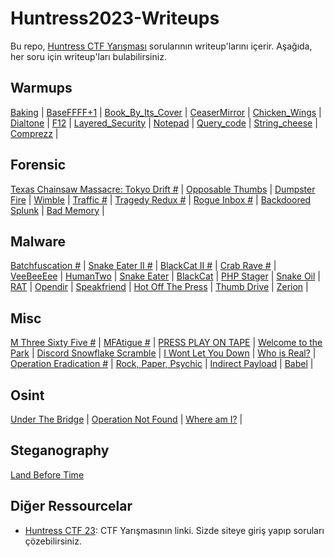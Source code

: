 # Huntress2023-Writeups

Bu repo, [Huntress CTF Yarışması](https://huntress.ctf.games/scoreboard) sorularının writeup'larını içerir. Aşağıda, her soru için writeup'ları bulabilirsiniz.

## Warmups

[Baking](/Depo/Warmups/Baking/) | [BaseFFFF+1](/Depo/Warmups/BaseFFFF%2B1/) | [Book_By_Its_Cover](/Depo/Warmups/Book_By_Its_Cover/) | [CeaserMirror](/Depo/Warmups/CeaserMirror/) |
[Chicken_Wings](/Depo/Warmups/Chicken_Wings/) | [Dialtone](/Depo/Warmups/Dialtone/) | [F12](/Depo/Warmups/F12/) | [Layered_Security](/Depo/Warmups/Layered_Security/) |
[Notepad](/Depo/Warmups/Notepad/) | [Query_code](/Depo/Warmups/Query_code/) | [String_cheese](/Depo/Warmups/String_cheese/) | [Comprezz](/Depo/Warmups/comprezz/) |



## Forensic

[Texas Chainsaw Massacre: Tokyo Drift #]() | [Opposable Thumbs](https://github.com/mel4mi/Huntress2023-Writeups/tree/main/Depo/Forensics/Opposable_Thumbs) | [Dumpster Fire](https://github.com/mel4mi/Huntress2023-Writeups/tree/main/Depo/Forensics/Dumpster_Fire) | [Wimble](https://github.com/mel4mi/Huntress2023-Writeups/tree/main/Depo/Forensics/Wimble) | [Traffic #](https://github.com/mel4mi/Huntress2023-Writeups/tree/main/Depo/Forensics/Traffic) | [Tragedy Redux #](https://github.com/mel4mi/Huntress2023-Writeups/tree/main/Depo/Forensics/Tragedy_Redux) | [Rogue Inbox #](https://github.com/mel4mi/Huntress2023-Writeups/tree/main/Depo/Forensics/Rogue_Inbox) | [Backdoored Splunk](https://github.com/mel4mi/Huntress2023-Writeups/tree/main/Depo/Forensics/Backdoored_Splunk) | [Bad Memory](https://github.com/mel4mi/Huntress2023-Writeups/tree/main/Depo/Forensics/Bad_Memory) |

## Malware

[Batchfuscation #]() | [Snake Eater II #]() | [BlackCat II #]() | [Crab Rave #]() | [VeeBeeEee](https://github.com/mel4mi/Huntress2023-Writeups/tree/main/Depo/Malware/VeeBeeEee) | [HumanTwo](https://github.com/mel4mi/Huntress2023-Writeups/tree/main/Depo/Malware/Human_Two) | [Snake Eater](https://github.com/mel4mi/Huntress2023-Writeups/tree/main/Depo/Malware/Snake_Eater) | [BlackCat](https://github.com/mel4mi/Huntress2023-Writeups/tree/main/Depo/Malware/BlackCat) | [PHP Stager](https://github.com/mel4mi/Huntress2023-Writeups/tree/main/Depo/Malware/Php_Stager) | [Snake Oil](https://github.com/mel4mi/Huntress2023-Writeups/tree/main/Depo/Malware/Snake_Oil) | [RAT](https://github.com/mel4mi/Huntress2023-Writeups/tree/main/Depo/Malware/Rat) | [Opendir](https://github.com/mel4mi/Huntress2023-Writeups/tree/main/Depo/Malware/Opendir) | [Speakfriend](https://github.com/mel4mi/Huntress2023-Writeups/tree/main/Depo/Malware/SpeakFriends) | [Hot Off The Press](https://github.com/mel4mi/Huntress2023-Writeups/tree/main/Depo/Malware/Hot_of_the_Press) | [Thumb Drive](https://github.com/mel4mi/Huntress2023-Writeups/tree/main/Depo/Malware/Thumb_Drive) | [Zerion](https://github.com/mel4mi/Huntress2023-Writeups/tree/main/Depo/Malware/Zerion) |

## Misc

[M Three Sixty Five #]() | [MFAtigue #]() | [PRESS PLAY ON TAPE](https://github.com/mel4mi/Huntress2023-Writeups/tree/main/Depo/Miscellaneous/Press_Play_On_Tape) | [Welcome to the Park](https://github.com/mel4mi/Huntress2023-Writeups/tree/main/Depo/Miscellaneous/Welcome_To_The_Park) | [Discord Snowflake Scramble](https://github.com/mel4mi/Huntress2023-Writeups/tree/main/Depo/Miscellaneous/Discord_Snowflake_Scramble) | [I Wont Let You Down](https://github.com/mel4mi/Huntress2023-Writeups/tree/main/Depo/Miscellaneous/I_Want_Let_You_Down) | [Who is Real?]() | [Operation Eradication #]() | [Rock, Paper, Psychic](https://github.com/mel4mi/Huntress2023-Writeups/tree/main/Depo/Miscellaneous/Rock_Paper_Psychic) | [Indirect Payload](https://github.com/mel4mi/Huntress2023-Writeups/tree/main/Depo/Miscellaneous/Indirect_Payload) | [Babel](https://github.com/mel4mi/Huntress2023-Writeups/tree/main/Depo/Miscellaneous/Babel) |

## Osint
[Under The Bridge](https://github.com/mel4mi/Huntress2023-Writeups/tree/main/Depo/OSINT/Under_The_Bridge) | [Operation Not Found](https://github.com/mel4mi/Huntress2023-Writeups/tree/main/Depo/OSINT/Operation_Not_Found) | [Where am I?](https://github.com/mel4mi/Huntress2023-Writeups/tree/main/Depo/OSINT/Where_Am_I) |


## Steganography
[Land Before Time](https://github.com/mel4mi/Huntress2023-Writeups/tree/main/Depo/Steganography/Land_Before_Time) 


## Diğer Ressourcelar

- [Huntress CTF 23](https://huntress.ctf.games/challenges): CTF Yarışmasının linki. Sizde siteye giriş yapıp soruları çözebilirsiniz.
